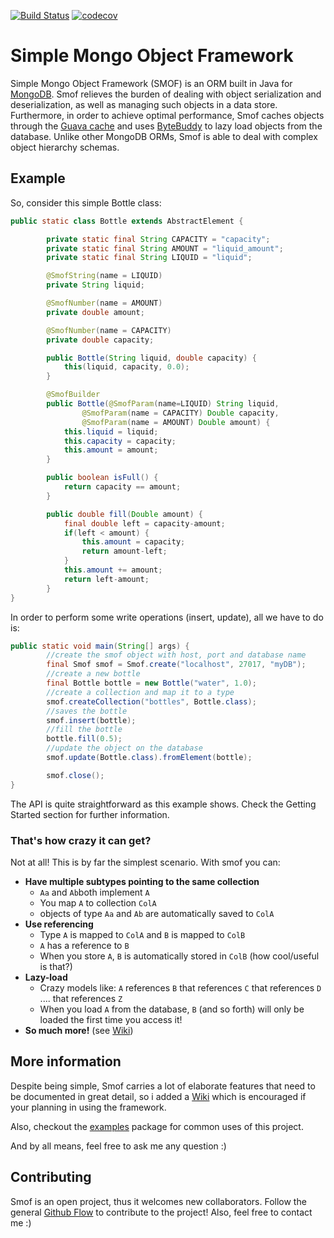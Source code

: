 [![Build Status](https://travis-ci.org/JPDSousa/mongo-obj-framework.svg?branch=master)](https://travis-ci.org/JPDSousa/mongo-obj-framework)
[![codecov](https://codecov.io/gh/JPDSousa/mongo-obj-framework/branch/master/graph/badge.svg)](https://codecov.io/gh/JPDSousa/mongo-obj-framework)
# Simple Mongo Object Framework

Simple Mongo Object Framework (SMOF) is an ORM built in Java for [MongoDB](https://www.mongodb.com/). Smof relieves the burden of dealing with object serialization and deserialization, as well as managing such objects in a data store. Furthermore, in order to achieve optimal performance, Smof caches objects through the [Guava cache](https://github.com/google/guava/wiki/CachesExplained) and uses [ByteBuddy](http://bytebuddy.net) to lazy load objects from the database. Unlike other MongoDB ORMs, Smof is able to deal with complex object hierarchy schemas.

## Example

So, consider this simple Bottle class:
```java
public static class Bottle extends AbstractElement {

		private static final String CAPACITY = "capacity";
		private static final String AMOUNT = "liquid_amount";
		private static final String LIQUID = "liquid";

		@SmofString(name = LIQUID)
		private String liquid;

		@SmofNumber(name = AMOUNT)
		private double amount;

		@SmofNumber(name = CAPACITY)
		private double capacity;

		public Bottle(String liquid, double capacity) {
			this(liquid, capacity, 0.0);
		}

		@SmofBuilder
		public Bottle(@SmofParam(name=LIQUID) String liquid,
				@SmofParam(name = CAPACITY) Double capacity,
				@SmofParam(name = AMOUNT) Double amount) {
			this.liquid = liquid;
			this.capacity = capacity;
			this.amount = amount;
		}

		public boolean isFull() {
			return capacity == amount;
		}

		public double fill(Double amount) {
			final double left = capacity-amount;
			if(left < amount) {
				this.amount = capacity;
				return amount-left;
			}
			this.amount += amount;
			return left-amount;
		}
}
```

In order to perform some write operations (insert, update), all we have to do is:
```java
public static void main(String[] args) {
		//create the smof object with host, port and database name
		final Smof smof = Smof.create("localhost", 27017, "myDB");
		//create a new bottle
		final Bottle bottle = new Bottle("water", 1.0);
		//create a collection and map it to a type
		smof.createCollection("bottles", Bottle.class);
		//saves the bottle
		smof.insert(bottle);
		//fill the bottle
		bottle.fill(0.5);
		//update the object on the database
		smof.update(Bottle.class).fromElement(bottle);

		smof.close();
}
```

The API is quite straightforward as this example shows. Check the Getting Started section for further information.

### That's how crazy it can get?

Not at all! This is by far the simplest scenario. With smof you can:
* **Have multiple subtypes pointing to the same collection** 
	* `Aa` and `Ab`both implement `A`
	* You map `A` to collection `ColA`
	* objects of type `Aa` and `Ab` are automatically saved to `ColA`
* **Use referencing**
	* Type `A` is mapped to `ColA` and `B` is mapped to `ColB`
	* `A` has a reference to `B`
	* When you store `A`, `B` is automatically stored in `ColB` (how cool/useful is that?)
* **Lazy-load**
	* Crazy models like: `A` references `B` that references `C` that references `D` .... that references `Z`
	* When you load `A` from the database, `B` (and so forth) will only be loaded the first time you access it!
* **So much more!** (see [Wiki](https://github.com/JPDSousa/mongo-obj-framework/wiki))

## More information

Despite being simple, Smof carries a lot of elaborate features that need to be documented in great detail, so i added a [Wiki](https://github.com/JPDSousa/mongo-obj-framework/wiki) which is encouraged if your planning in using the framework.

Also, checkout the [examples](https://github.com/JPDSousa/mongo-obj-framework/tree/master/examples/org/smof/examples) package for common uses of this project.

And by all means, feel free to ask me any question :)

## Contributing

Smof is an open project, thus it welcomes new collaborators. Follow the general [Github Flow](https://guides.github.com/introduction/flow/index.html) to contribute to the project! Also, feel free to contact me :)
